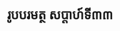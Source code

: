 ---
videoUrl : https://www.facebook.com/sophorn.ith.9/videos/2721567098105552/
category : aphidhamma-6
teacher : "អ៊ុំ សុជា"
title : "រូបបរមត្ថ សប្តាហ៍ទី៣៣"
venue : "វត្តសំពៅមាស"
recordedBy : "ឧបាសិកា Ith Sophorn"
layout : post
---